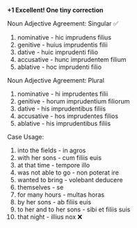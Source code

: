 **+1 Excellent!  One tiny correction**

Noun Adjective Agreement: Singular ✅
1. nominative - hic imprudens filius
2. genitive - huius imprudentis filii
3. dative - huic imprudenti filio
4. accusative - hunc imprudentem filium
5. ablative - hoc imprudenti filio

Noun Adjective Agreement: Plural
1. nominative - hi imprudentes filii
2. genitive - horum imprudentium filiorum
3. dative - his imprudentibus filiis
4. accusative - hos imprudentes filios
5. ablative - his imprudentibus filiis

Case Usage:
1. into the fields - in agros
2. with her sons - cum filiis euis
3. at that time - tempore illo
4. was not able to go - non poterat ire
5. wanted to bring - volebant deducere
6. themselves - se
7. for many hours - multas horas
8. by her sons - ab filiis euis
9. to her and to her sons - sibi et filiis suis
10. that night - illius nox ❌
